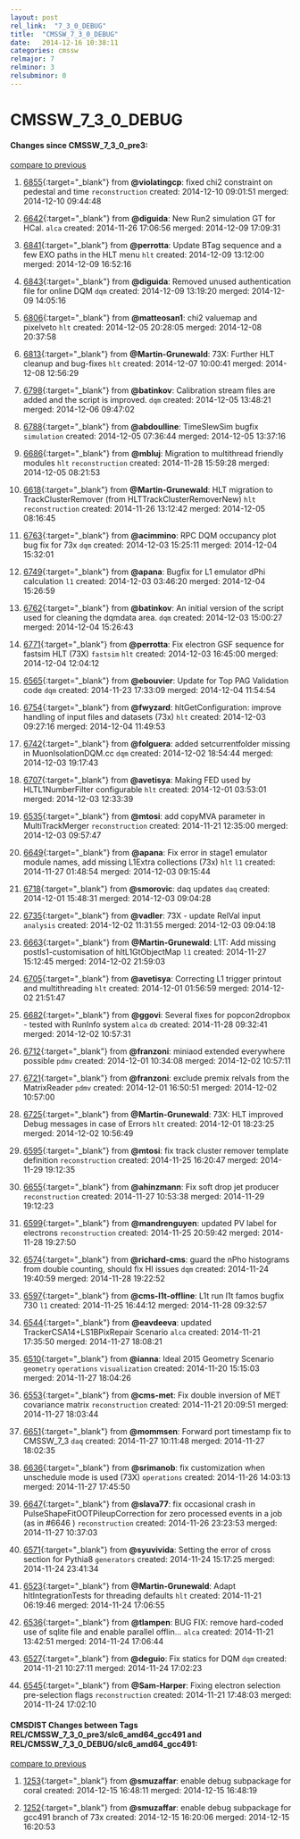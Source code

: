 ```yaml
---
layout: post
rel_link:  "7_3_0_DEBUG"
title:  "CMSSW_7_3_0_DEBUG"
date:   2014-12-16 10:38:11
categories: cmssw
relmajor: 7
relminor: 3
relsubminor: 0
---
```


# CMSSW_7_3_0_DEBUG
#### Changes since CMSSW_7_3_0_pre3:

[compare to previous](https://github.com/cms-sw/cmssw/compare/CMSSW_7_3_0_pre3...CMSSW_7_3_0_DEBUG)



1. [6855](http://github.com/cms-sw/cmssw/pull/6855){:target="_blank"}  from **@violatingcp**: fixed chi2 constraint on pedestal and time `reconstruction`  created: 2014-12-10 09:01:51 merged: 2014-12-10 09:44:48

2. [6642](http://github.com/cms-sw/cmssw/pull/6642){:target="_blank"}  from **@diguida**: New Run2 simulation GT for HCal. `alca`  created: 2014-11-26 17:06:56 merged: 2014-12-09 17:09:31

3. [6841](http://github.com/cms-sw/cmssw/pull/6841){:target="_blank"}  from **@perrotta**: Update BTag sequence and a few EXO paths in the HLT menu `hlt`  created: 2014-12-09 13:12:00 merged: 2014-12-09 16:52:16

4. [6843](http://github.com/cms-sw/cmssw/pull/6843){:target="_blank"}  from **@diguida**: Removed unused authentication file for online DQM `dqm`  created: 2014-12-09 13:19:20 merged: 2014-12-09 14:05:16

5. [6806](http://github.com/cms-sw/cmssw/pull/6806){:target="_blank"}  from **@matteosan1**: chi2 valuemap and pixelveto `hlt`  created: 2014-12-05 20:28:05 merged: 2014-12-08 20:37:58

6. [6813](http://github.com/cms-sw/cmssw/pull/6813){:target="_blank"}  from **@Martin-Grunewald**: 73X: Further HLT cleanup and bug-fixes `hlt`  created: 2014-12-07 10:00:41 merged: 2014-12-08 12:56:29

7. [6798](http://github.com/cms-sw/cmssw/pull/6798){:target="_blank"}  from **@batinkov**: Calibration stream files are added and the script is improved. `dqm`  created: 2014-12-05 13:48:21 merged: 2014-12-06 09:47:02

8. [6788](http://github.com/cms-sw/cmssw/pull/6788){:target="_blank"}  from **@abdoulline**: TimeSlewSim bugfix `simulation`  created: 2014-12-05 07:36:44 merged: 2014-12-05 13:37:16

9. [6686](http://github.com/cms-sw/cmssw/pull/6686){:target="_blank"}  from **@mbluj**: Migration to multithread friendly modules `hlt`  `reconstruction`  created: 2014-11-28 15:59:28 merged: 2014-12-05 08:21:53

10. [6618](http://github.com/cms-sw/cmssw/pull/6618){:target="_blank"}  from **@Martin-Grunewald**: HLT migration to TrackClusterRemover (from HLTTrackClusterRemoverNew) `hlt`  `reconstruction`  created: 2014-11-26 13:12:42 merged: 2014-12-05 08:16:45

11. [6763](http://github.com/cms-sw/cmssw/pull/6763){:target="_blank"}  from **@acimmino**: RPC DQM occupancy plot bug fix for 73x `dqm`  created: 2014-12-03 15:25:11 merged: 2014-12-04 15:32:01

12. [6749](http://github.com/cms-sw/cmssw/pull/6749){:target="_blank"}  from **@apana**: Bugfix for L1 emulator dPhi calculation `l1`  created: 2014-12-03 03:46:20 merged: 2014-12-04 15:26:59

13. [6762](http://github.com/cms-sw/cmssw/pull/6762){:target="_blank"}  from **@batinkov**: An initial version of the script used for cleaning the dqmdata area. `dqm`  created: 2014-12-03 15:00:27 merged: 2014-12-04 15:26:43

14. [6771](http://github.com/cms-sw/cmssw/pull/6771){:target="_blank"}  from **@perrotta**: Fix electron GSF sequence for fastsim HLT (73X) `fastsim`  `hlt`  created: 2014-12-03 16:45:00 merged: 2014-12-04 12:04:12

15. [6565](http://github.com/cms-sw/cmssw/pull/6565){:target="_blank"}  from **@ebouvier**: Update for Top PAG Validation code `dqm`  created: 2014-11-23 17:33:09 merged: 2014-12-04 11:54:54

16. [6754](http://github.com/cms-sw/cmssw/pull/6754){:target="_blank"}  from **@fwyzard**: hltGetConfiguration: improve handling of input files and datasets (73x) `hlt`  created: 2014-12-03 09:27:16 merged: 2014-12-04 11:49:53

17. [6742](http://github.com/cms-sw/cmssw/pull/6742){:target="_blank"}  from **@folguera**: added setcurrentfolder missing in MuonIsolationDQM.cc `dqm`  created: 2014-12-02 18:54:44 merged: 2014-12-03 19:17:43

18. [6707](http://github.com/cms-sw/cmssw/pull/6707){:target="_blank"}  from **@avetisya**: Making FED used by HLTL1NumberFilter configurable `hlt`  created: 2014-12-01 03:53:01 merged: 2014-12-03 12:33:39

19. [6535](http://github.com/cms-sw/cmssw/pull/6535){:target="_blank"}  from **@mtosi**: add copyMVA parameter in MultiTrackMerger `reconstruction`  created: 2014-11-21 12:35:00 merged: 2014-12-03 09:57:47

20. [6649](http://github.com/cms-sw/cmssw/pull/6649){:target="_blank"}  from **@apana**: Fix error in stage1 emulator module names, add missing L1Extra collections (73x) `hlt`  `l1`  created: 2014-11-27 01:48:54 merged: 2014-12-03 09:15:44

21. [6718](http://github.com/cms-sw/cmssw/pull/6718){:target="_blank"}  from **@smorovic**: daq updates `daq`  created: 2014-12-01 15:48:31 merged: 2014-12-03 09:04:28

22. [6735](http://github.com/cms-sw/cmssw/pull/6735){:target="_blank"}  from **@vadler**: 73X - update RelVal input `analysis`  created: 2014-12-02 11:31:55 merged: 2014-12-03 09:04:18

23. [6663](http://github.com/cms-sw/cmssw/pull/6663){:target="_blank"}  from **@Martin-Grunewald**: L1T: Add missing postls1-customisation of hltL1GtObjectMap `l1`  created: 2014-11-27 15:12:45 merged: 2014-12-02 21:59:03

24. [6705](http://github.com/cms-sw/cmssw/pull/6705){:target="_blank"}  from **@avetisya**: Correcting L1 trigger printout and multithreading `hlt`  created: 2014-12-01 01:56:59 merged: 2014-12-02 21:51:47

25. [6682](http://github.com/cms-sw/cmssw/pull/6682){:target="_blank"}  from **@ggovi**: Several fixes for popcon2dropbox - tested with RunInfo system `alca`  `db`  created: 2014-11-28 09:32:41 merged: 2014-12-02 10:57:31

26. [6712](http://github.com/cms-sw/cmssw/pull/6712){:target="_blank"}  from **@franzoni**: miniaod extended everywhere possible `pdmv`  created: 2014-12-01 10:34:08 merged: 2014-12-02 10:57:11

27. [6721](http://github.com/cms-sw/cmssw/pull/6721){:target="_blank"}  from **@franzoni**: exclude premix relvals from the MatrixReader `pdmv`  created: 2014-12-01 16:50:51 merged: 2014-12-02 10:57:00

28. [6725](http://github.com/cms-sw/cmssw/pull/6725){:target="_blank"}  from **@Martin-Grunewald**: 73X: HLT improved Debug messages in case of Errors `hlt`  created: 2014-12-01 18:23:25 merged: 2014-12-02 10:56:49

29. [6595](http://github.com/cms-sw/cmssw/pull/6595){:target="_blank"}  from **@mtosi**: fix track cluster remover template definition `reconstruction`  created: 2014-11-25 16:20:47 merged: 2014-11-29 19:12:35

30. [6655](http://github.com/cms-sw/cmssw/pull/6655){:target="_blank"}  from **@ahinzmann**: Fix soft drop jet producer `reconstruction`  created: 2014-11-27 10:53:38 merged: 2014-11-29 19:12:23

31. [6599](http://github.com/cms-sw/cmssw/pull/6599){:target="_blank"}  from **@mandrenguyen**: updated PV label for electrons `reconstruction`  created: 2014-11-25 20:59:42 merged: 2014-11-28 19:27:50

32. [6574](http://github.com/cms-sw/cmssw/pull/6574){:target="_blank"}  from **@richard-cms**: guard the nPho histograms from double counting, should fix HI issues `dqm`  created: 2014-11-24 19:40:59 merged: 2014-11-28 19:22:52

33. [6597](http://github.com/cms-sw/cmssw/pull/6597){:target="_blank"}  from **@cms-l1t-offline**: L1t run l1t famos bugfix 730 `l1`  created: 2014-11-25 16:44:12 merged: 2014-11-28 09:32:57

34. [6544](http://github.com/cms-sw/cmssw/pull/6544){:target="_blank"}  from **@eavdeeva**: updated TrackerCSA14+LS1BPixRepair Scenario  `alca`  created: 2014-11-21 17:35:50 merged: 2014-11-27 18:08:21

35. [6510](http://github.com/cms-sw/cmssw/pull/6510){:target="_blank"}  from **@ianna**: Ideal 2015 Geometry Scenario `geometry`  `operations`  `visualization`  created: 2014-11-20 15:15:03 merged: 2014-11-27 18:04:26

36. [6553](http://github.com/cms-sw/cmssw/pull/6553){:target="_blank"}  from **@cms-met**: Fix double inversion of MET covariance matrix `reconstruction`  created: 2014-11-21 20:09:51 merged: 2014-11-27 18:03:44

37. [6651](http://github.com/cms-sw/cmssw/pull/6651){:target="_blank"}  from **@mommsen**: Forward port timestamp fix to CMSSW_7_3 `daq`  created: 2014-11-27 10:11:48 merged: 2014-11-27 18:02:35

38. [6636](http://github.com/cms-sw/cmssw/pull/6636){:target="_blank"}  from **@srimanob**: fix customization when unschedule mode is used (73X) `operations`  created: 2014-11-26 14:03:13 merged: 2014-11-27 17:45:50

39. [6647](http://github.com/cms-sw/cmssw/pull/6647){:target="_blank"}  from **@slava77**:  fix occasional crash in PulseShapeFitOOTPileupCorrection for zero processed events in a job (as in #6646 ) `reconstruction`  created: 2014-11-26 23:23:53 merged: 2014-11-27 10:37:03

40. [6571](http://github.com/cms-sw/cmssw/pull/6571){:target="_blank"}  from **@syuvivida**: Setting the error of cross section for Pythia8 `generators`  created: 2014-11-24 15:17:25 merged: 2014-11-24 23:41:34

41. [6523](http://github.com/cms-sw/cmssw/pull/6523){:target="_blank"}  from **@Martin-Grunewald**: Adapt hltIntegrationTests for threading defaults `hlt`  created: 2014-11-21 06:19:46 merged: 2014-11-24 17:06:55

42. [6536](http://github.com/cms-sw/cmssw/pull/6536){:target="_blank"}  from **@tlampen**: BUG FIX: remove hard-coded use of sqlite file and enable parallel offlin... `alca`  created: 2014-11-21 13:42:51 merged: 2014-11-24 17:06:44

43. [6527](http://github.com/cms-sw/cmssw/pull/6527){:target="_blank"}  from **@deguio**: Fix statics for DQM `dqm`  created: 2014-11-21 10:27:11 merged: 2014-11-24 17:02:23

44. [6545](http://github.com/cms-sw/cmssw/pull/6545){:target="_blank"}  from **@Sam-Harper**: Fixing electron selection pre-selection flags `reconstruction`  created: 2014-11-21 17:48:03 merged: 2014-11-24 17:02:10

#### CMSDIST Changes between Tags REL/CMSSW_7_3_0_pre3/slc6_amd64_gcc491 and REL/CMSSW_7_3_0_DEBUG/slc6_amd64_gcc491:

[compare to previous](https://github.com/cms-sw/cmsdist/compare/REL/CMSSW_7_3_0_pre3/slc6_amd64_gcc491...REL/CMSSW_7_3_0_DEBUG/slc6_amd64_gcc491)



1. [1253](http://github.com/cms-sw/cmsdist/pull/1253){:target="_blank"}  from **@smuzaffar**: enable debug subpackage for coral created: 2014-12-15 16:48:11 merged: 2014-12-15 16:48:19

2. [1252](http://github.com/cms-sw/cmsdist/pull/1252){:target="_blank"}  from **@smuzaffar**: enable debug subpackage for gcc491 branch of 73x created: 2014-12-15 16:20:06 merged: 2014-12-15 16:20:53
